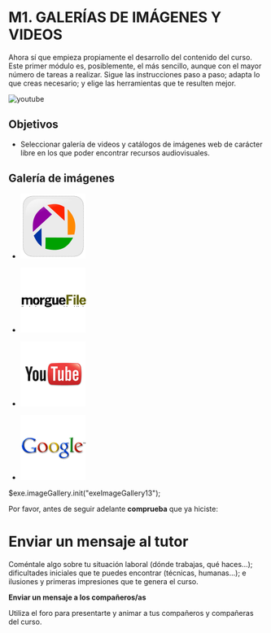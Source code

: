 # M1. GALERÍAS DE IMÁGENES Y VIDEOS

Ahora sí que empieza propiamente el desarrollo del contenido del curso. Este primer módulo es, posiblemente, el más sencillo, aunque con el mayor número de tareas a realizar. Sigue las instrucciones paso a paso; adapta lo que creas necesario; y elige las herramientas que te resulten mejor.


![](http://s.ytimg.com/yts/img/pixel-vfl3z5WfW.gif "youtube")


## Objetivos

*   Seleccionar galería de videos y catálogos de imágenes web de carácter libre en los que poder encontrar recursos audiovisuales.

## Galería de imágenes


*   [![](img/Picasa.svgThumbnail.png)](img/Picasa.svg.png)


*   [![](img/mORGUEFILEThumbnail.png)](img/mORGUEFILE.gif)


*   [![](img/comercializacion-de-una-pequena-empresa-en-YouTubeThumbnail.png)](img/comercializacion-de-una-pequena-empresa-en-YouTube.png)


*   [![](img/googleThumbnail.png)](img/google.jpg)


$exe.imageGallery.init("exeImageGallery13");

  
Por favor, antes de seguir adelante **comprueba** que ya hiciste:

# Enviar un mensaje al tutor

Coméntale algo sobre tu situación laboral (dónde trabajas, qué haces...); dificultades iniciales que te puedes encontrar (técnicas, humanas...); e ilusiones y primeras impresiones que te genera el curso.

**Enviar un mensaje a los compañeros/as**

Utiliza el foro para presentarte y animar a tus compañeros y compañeras del curso.

